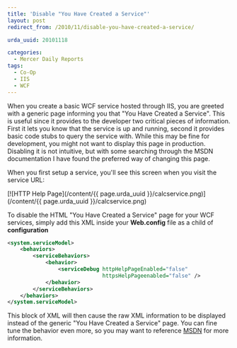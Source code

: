```yaml
---
title: 'Disable "You Have Created a Service"'
layout: post
redirect_from: /2010/11/disable-you-have-created-a-service/

urda_uuid: 20101118

categories:
  - Mercer Daily Reports
tags:
  - Co-Op
  - IIS
  - WCF
---
```


When you create a basic WCF service hosted through IIS, you are greeted with a
generic page informing you that "You Have Created a Service". This is useful
since it provides to the developer two critical pieces of information. First it
lets you know that the service is up and running, second it provides basic code
stubs to query the service with. While this may be fine for development, you
might not want to display this page in production. Disabling it is not
intuitive, but with some searching through the MSDN documentation I have found
the preferred way of changing this page.

When you first setup a service, you'll see this screen when you visit the
service URL:

[![HTTP Help Page](/content/{{ page.urda_uuid }}/calcservice.png)](/content/{{ page.urda_uuid }}/calcservice.png)

To disable the HTML "You Have Created a Service" page for your WCF services,
simply add this XML inside your **Web.config** file as a child of
**configuration**

```xml
<system.serviceModel>
    <behaviors>
        <serviceBehaviors>
            <behavior>
                <serviceDebug httpHelpPageEnabled="false"
                              httpsHelpPageenabled="false" />
            </behavior>
        </serviceBehaviors>
    </behaviors>
</system.serviceModel>
```

This block of XML will then cause the raw XML information to be displayed
instead of the generic "You Have Created a Service" page. You can fine tune the
behavior even more, so you may want to reference
[MSDN](http://msdn.microsoft.com/en-us/library/ms788993.aspx) for more
information.
